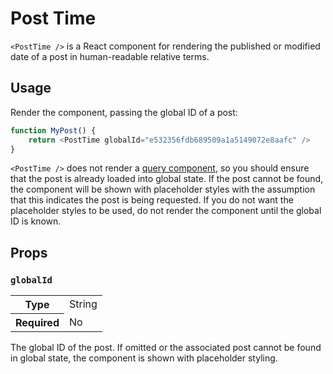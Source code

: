 Post Time
=========

`<PostTime />` is a React component for rendering the published or modified date of a post in human-readable relative terms.

## Usage

Render the component, passing the global ID of a post:

```js
function MyPost() {
	return <PostTime globalId="e532356fdb689509a1a5149072e8aafc" />
}
```

`<PostTime />` does not render a [query component](https://github.com/Automattic/wp-calypso/blob/master/docs/our-approach-to-data.md#query-components), so you should ensure that the post is already loaded into global state. If the post cannot be found, the component will be shown with placeholder styles with the assumption that this indicates the post is being requested. If you do not want the placeholder styles to be used, do not render the component until the global ID is known.

## Props

### `globalId`

<table>
	<tr><th>Type</th><td>String</td></tr>
	<tr><th>Required</th><td>No</td></tr>
</table>

The global ID of the post. If omitted or the associated post cannot be found in global state, the component is shown with placeholder styling.
